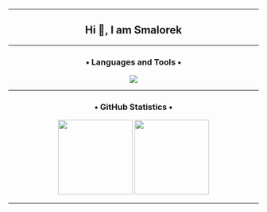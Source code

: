 <hr>

<h2 align="center">Hi 👋, I am Smalorek</h2>

<hr>

<h3 align="center">• Languages and Tools •</h3>

<div align="center">
  <img src="https://skillicons.dev/icons?i=python,javascript,mysql,linux,cloudflare,vscode" />
</div>

<hr>

<h3 align="center">• GitHub Statistics •</h3>

<div align="center">
  <img src="https://github-readme-stats.vercel.app/api?username=Smalorek&hide_title=true&hide_rank=false&show_icons=true&include_all_commits=false&count_private=true&disable_animations=false&theme=dark&locale=en&hide_border=true&order=1" height="150" />
  <img src="https://streak-stats.demolab.com?user=Smalorek&locale=en&mode=weekly&theme=dark&hide_border=true&border_radius=10&order=3" height="150" />
</div>

<hr>
